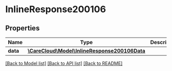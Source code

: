 # InlineResponse200106

## Properties
Name | Type | Description | Notes
------------ | ------------- | ------------- | -------------
**data** | [**\CareCloud\Model\InlineResponse200106Data**](InlineResponse200106Data.md) |  | [optional] 

[[Back to Model list]](../../README.md#documentation-for-models) [[Back to API list]](../../README.md#documentation-for-api-endpoints) [[Back to README]](../../README.md)

